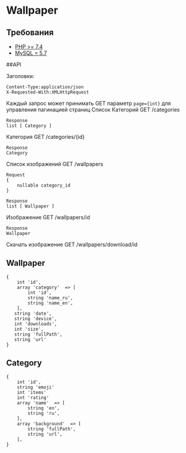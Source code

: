 # Wallpaper

## Требования
- [PHP >= 7.4](http://php.net/)
- [MySQL = 5.7](https://www.mysql.com/)


##API


Заголовки: 
```
Content-Type:application/json
X-Requested-With:XMLHttpRequest
```
Каждый запрос может принимать GET параметр ``` page={int} ``` для управления пагинацией страниц
Список Категорий GET /categories
```
Response
list [ Category ]
```

Категория GET /categories/{id}
```
Response
Category
```

Список изображений GET /wallpapers
```
Request 
{
    nullable category_id
}
```

```
Response 
list [ Wallpaper ]
```

Изображение GET /wallpapers/id  

```
Response 
Wallpaper
```

Скачать изображение GET /wallpapers/download/id

## Wallpaper
```
{
    int 'id',
    array 'category'  => [
        int 'id',
        string 'name_ru',
        string 'name_en',
    ],
   string 'date',
   string 'device',
   int 'downloads',
   int 'size',
   string 'fullPath',
   string 'url'
}
```

## Category
```
{
    int 'id',
    string 'emoji'
    int 'items'
    int 'rating'
    array 'name'  => [
        string 'en',
        string 'ru',
    ],
    array 'background'  => [
        string 'fullPath',
        string 'url',
    ],
}
```

